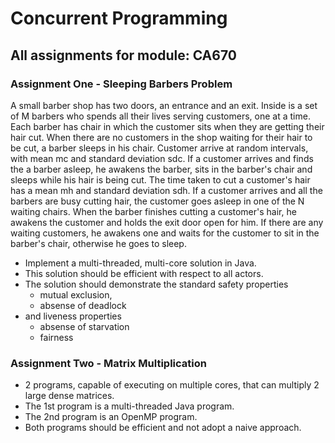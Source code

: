# Concurrent Programming

## All assignments for module: CA670

### Assignment One - Sleeping Barbers Problem

A small barber shop has two doors, an entrance and an exit. Inside is a set of M barbers who spends all their lives serving customers, one at a time. Each barber has chair in which the customer sits when they are getting their hair cut. When there are no customers in the shop waiting for their hair to be cut, a barber sleeps in his chair. Customer arrive at random intervals, with mean mc and standard deviation sdc. If a customer arrives and finds the a barber asleep, he awakens the barber, sits in the barber's chair and sleeps while his hair is being cut. The time taken to cut a customer's hair has a mean mh and standard deviation sdh. If a customer arrives and all the barbers are busy cutting hair, the customer goes asleep in one of the N waiting chairs. When the barber finishes cutting a customer's hair, he awakens the customer and holds the exit door open for him. If there are any waiting customers, he awakens one and waits for the customer to sit in the barber's chair, otherwise he goes to sleep.

- Implement a multi-threaded, multi-core solution in Java.
- This solution should be efficient with respect to all actors. 
- The solution should demonstrate the standard safety properties
   - mutual exclusion,
   - absense of deadlock
- and liveness properties
   - absense of starvation
   - fairness

### Assignment Two - Matrix Multiplication
- 2 programs, capable of executing on multiple cores, that can multiply 2 large dense matrices.
- The 1st program is a multi-threaded Java program.
- The 2nd program is an OpenMP program.
- Both programs should be efficient and not adopt a naive approach.
